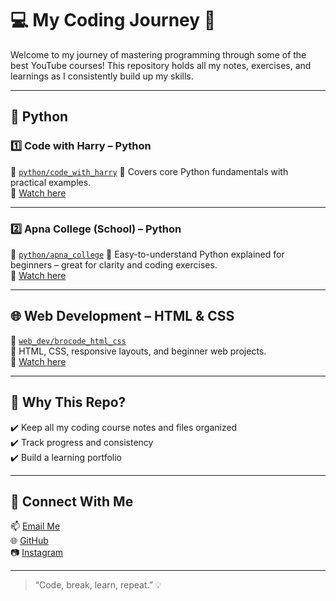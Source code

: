 # 💻 My Coding Journey 🚀

Welcome to my journey of mastering programming through some of the best YouTube courses! This repository holds all my notes, exercises, and learnings as I consistently build up my skills.

---

## 🐍 Python

### 1️⃣ Code with Harry – Python  
📁 [`python/code_with_harry`](https://github.com/shamiquekhan/My_Coding_Journey/tree/Code-With-Harry-Python-YT-Cource)
🧠 Covers core Python fundamentals with practical examples.  
🔗 [Watch here](https://www.youtube.com/playlist?list=PLu0W_9lII9ajLcqRcj4PoEihkukF_OTzA)

---

### 2️⃣ Apna College (School) – Python  
📁 [`python/apna_college`](https://github.com/shamiquekhan/My_Coding_Journey/tree/APNA-Python-Cource-YT)
🚀 Easy-to-understand Python explained for beginners – great for clarity and coding exercises.  
🔗 [Watch here](https://www.youtube.com/playlist?list=PLfqMhTWNBTe0b2nM6JHVCnAkhQRGiZMSJ)

---

## 🌐 Web Development – HTML & CSS

📁 [`web_dev/brocode_html_css`](https://github.com/shamiquekhan/My_Coding_Journey/tree/HTML-%26-CSS-Brocode-YT-Cource)  
🎨 HTML, CSS, responsive layouts, and beginner web projects.  
🔗 [Watch here](https://www.youtube.com/watch?v=HGTJBPNC-Gw)

---

## 🎯 Why This Repo?

✔️ Keep all my coding course notes and files organized  
✔️ Track progress and consistency  
✔️ Build a learning portfolio

---

## 🔗 Connect With Me

📫 [Email Me](mailto:shamiqueKhan18@gmail.com)  
🌐 [GitHub](https://github.com/shamiquekhan)  
📷 [Instagram](https://www.instagram.com/khan.shamique_18)

---

> “Code, break, learn, repeat.” 💡

